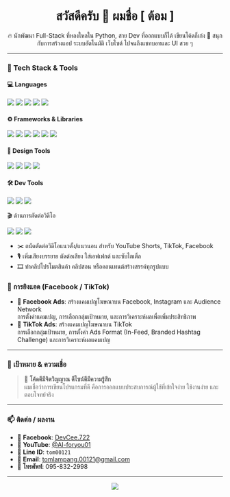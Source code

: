 <h1 align="center">สวัสดีครับ 👋 ผมชื่อ [ ต้อม ]</h1>

<p align="center">
  🔥 นักพัฒนา Full-Stack ที่หลงใหลใน Python, สาย Dev ที่ออกแบบก็ได้ เขียนโค้ดก็เก่ง  
  📍 สนุกกับการสร้างแอป ระบบอัตโนมัติ เว็บไซต์ ไปจนถึงแชทบอทและ UI สวย ๆ  
</p>

---

### 🧠 Tech Stack & Tools

#### 💻 Languages
<p>
  <img src="https://img.shields.io/badge/-Python-3776AB?style=flat&logo=python&logoColor=white" />
  <img src="https://img.shields.io/badge/-JavaScript-F7DF1E?style=flat&logo=javascript&logoColor=black" />
  <img src="https://img.shields.io/badge/-PHP-777BB4?style=flat&logo=php&logoColor=white" />
  <img src="https://img.shields.io/badge/-HTML5-E34F26?style=flat&logo=html5&logoColor=white" />
  <img src="https://img.shields.io/badge/-CSS3-1572B6?style=flat&logo=css3&logoColor=white" />
</p>

#### ⚙️ Frameworks & Libraries
<p>
  <img src="https://img.shields.io/badge/-Django-092E20?style=flat&logo=django&logoColor=white" />
  <img src="https://img.shields.io/badge/-Flask-000000?style=flat&logo=flask&logoColor=white" />
  <img src="https://img.shields.io/badge/-Laravel-F72C1F?style=flat&logo=laravel&logoColor=white" />
  <img src="https://img.shields.io/badge/-Vue.js-4FC08D?style=flat&logo=vue.js&logoColor=white" />
  <img src="https://img.shields.io/badge/-Bootstrap-563D7C?style=flat&logo=bootstrap&logoColor=white" />
  <img src="https://img.shields.io/badge/-Ajax-009CDE?style=flat&logo=jquery&logoColor=white" />
</p>

#### 🎨 Design Tools
<p>
  <img src="https://img.shields.io/badge/-Figma-F24E1E?style=flat&logo=figma&logoColor=white" />
  <img src="https://img.shields.io/badge/-Adobe Photoshop-31A8FF?style=flat&logo=adobephotoshop&logoColor=white" />
  <img src="https://img.shields.io/badge/-Illustrator-FF9A00?style=flat&logo=adobeillustrator&logoColor=white" />
  <img src="https://img.shields.io/badge/-Canva-00C4CC?style=flat&logo=canva&logoColor=white" />
</p>

#### 🛠️ Dev Tools
<p>
  <img src="https://img.shields.io/badge/-Git-F05032?style=flat&logo=git&logoColor=white" />
  <img src="https://img.shields.io/badge/-VS Code-007ACC?style=flat&logo=visualstudiocode&logoColor=white" />
  <img src="https://img.shields.io/badge/-Docker-2496ED?style=flat&logo=docker&logoColor=white" />
</p>

🎬 ด้านการตัดต่อวิดีโอ

<p>
  <img src="https://img.shields.io/badge/-Adobe Premiere Pro-9999FF?style=flat&logo=adobe-premiere-pro&logoColor=white" />
  <img src="https://img.shields.io/badge/-CapCut-000000?style=flat&logo=capcut&logoColor=white" />
  <img src="https://img.shields.io/badge/-DaVinci Resolve-FEDE02?style=flat&logo=blackmagicdesign&logoColor=black" />
</p>

- ✂️ ถนัดตัดต่อวิดีโอแนวตั้ง/แนวนอน สำหรับ YouTube Shorts, TikTok, Facebook
- 🎙️ เพิ่มเสียงบรรยาย ตัดต่อเสียง ใส่เอฟเฟกต์ และซับไตเติ้ล
- 🎞️ ทำคลิปโปรโมตสินค้า คลิปสอน หรือคอนเทนต์สร้างสรรค์ทุกรูปแบบ

### 📢 การยิงแอด (Facebook / TikTok)

- 📱 **Facebook Ads**: สร้างแคมเปญโฆษณาบน Facebook, Instagram และ Audience Network  
  การตั้งค่าแคมเปญ, การเลือกกลุ่มเป้าหมาย, และการวิเคราะห์ผลเพื่อเพิ่มประสิทธิภาพ
- 🎯 **TikTok Ads**: สร้างแคมเปญโฆษณาบน TikTok  
  การเลือกกลุ่มเป้าหมาย, การตั้งค่า Ads Format (In-Feed, Branded Hashtag Challenge) และการวิเคราะห์ผลแคมเปญ

---

### 🚀 เป้าหมาย & ความเชื่อ
> 🧩 **โค้ดดีมีจิตวิญญาณ ดีไซน์ดีมีความรู้สึก**  
> ผมเชื่อว่าการเขียนโปรแกรมที่ดี คือการออกแบบประสบการณ์ผู้ใช้ที่เข้าใจง่าย ใช้งานง่าย และตอบโจทย์จริง

---

### 📫 ติดต่อ / ผลงาน

- 🔵 **Facebook**: [DevCee.722](https://www.facebook.com/DevCee.722/)
- 🔴 **YouTube**: [@AI-foryou01](https://www.youtube.com/@AI-foryou01)
- 💬 **Line ID**: `tom00121`
- 📧 **Email**: [tomlampang.00121@gmail.com](mailto:tomlampang.00121@gmail.com)
- 📱 **โทรศัพท์**: 095-832-2998


---

<p align="center">
  <img src="https://github-readme-stats.vercel.app/api?username=SudtisakDEV&show_icons=true&theme=tokyonight" />
</p>
